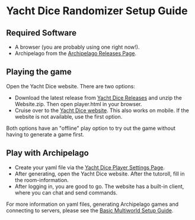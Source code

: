 # Yacht Dice Randomizer Setup Guide

## Required Software

- A browser (you are probably using one right now!).
- Archipelago from the [Archipelago Releases Page](https://github.com/ArchipelagoMW/Archipelago/releases).

## Playing the game
Open the Yacht Dice website. There are two options:
- Download the latest release from [Yacht Dice Releases](https://github.com/spinerak/ArchipelagoYachtDice/releases) and unzip the Website.zip. Then open player.html in your browser. 
- Cruise over to the [Yacht Dice website](https://yacht-dice-ap.netlify.app/). This also works on mobile. If the website is not available, use the first option.

Both options have an "offline" play option to try out the game without having to generate a game first.

## Play with Archipelago

- Create your yaml file via the [Yacht Dice Player Settings Page](/games/YachtDice/player-settings).
- After generating, open the Yacht Dice website. After the tutoroll, fill in the room-information. 
- After logging in, you are good to go. The website has a built-in client, where you can chat and send commands.

For more information on yaml files, generating Archipelago games and connecting to servers, please see the [Basic Multiworld Setup Guide](/tutorial/Archipelago/setup/en).
